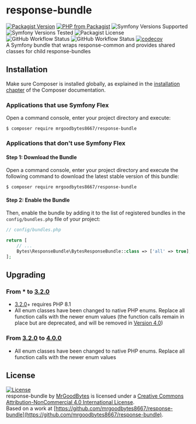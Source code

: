 # response-bundle
[![Packagist Version](https://img.shields.io/packagist/v/mrgoodbytes8667/response-bundle?logo=packagist&logoColor=FFF&style=flat)](https://packagist.org/packages/mrgoodbytes8667/response-bundle)
[![PHP from Packagist](https://img.shields.io/packagist/php-v/mrgoodbytes8667/response-bundle?logo=php&logoColor=FFF&style=flat)](https://packagist.org/packages/mrgoodbytes8667/response-bundle)
![Symfony Versions Supported](https://img.shields.io/endpoint?url=https%3A%2F%2Fshields.mrgoodbytes.dev%2Fshield%2Fsymfony%2F%255E5.3%2520%257C%2520%255E6.0&logoColor=FFF&style=flat)
![Symfony Versions Tested](https://img.shields.io/endpoint?url=https%3A%2F%2Fshields.mrgoodbytes.dev%2Fshield%2Fsymfony-test%2F%255E5.3%2520%257C%2520%255E6.0&logoColor=FFF&style=flat)
![Packagist License](https://img.shields.io/packagist/l/mrgoodbytes8667/response-bundle?logo=creative-commons&logoColor=FFF&style=flat)  
![GitHub Workflow Status](https://img.shields.io/github/workflow/status/mrgoodbytes8667/response-bundle/release?label=stable&logo=github&logoColor=FFF&style=flat)
![GitHub Workflow Status](https://img.shields.io/github/workflow/status/mrgoodbytes8667/response-bundle/tests?logo=github&logoColor=FFF&style=flat)
[![codecov](https://img.shields.io/codecov/c/github/mrgoodbytes8667/response-bundle?logo=codecov&logoColor=FFF&style=flat)](https://codecov.io/gh/mrgoodbytes8667/response-bundle)  
A Symfony bundle that wraps response-common and provides shared classes for child response-bundles

## Installation

Make sure Composer is installed globally, as explained in the
[installation chapter](https://getcomposer.org/doc/00-intro.md)
of the Composer documentation.

### Applications that use Symfony Flex

Open a command console, enter your project directory and execute:

```console
$ composer require mrgoodbytes8667/response-bundle
```

### Applications that don't use Symfony Flex

#### Step 1: Download the Bundle

Open a command console, enter your project directory and execute the
following command to download the latest stable version of this bundle:

```console
$ composer require mrgoodbytes8667/response-bundle
```

#### Step 2: Enable the Bundle

Then, enable the bundle by adding it to the list of registered bundles
in the `config/bundles.php` file of your project:

```php
// config/bundles.php

return [
    // ...
    Bytes\ResponseBundle\BytesResponseBundle::class => ['all' => true],
];
```

## Upgrading
### From * to [3.2.0](https://github.com/mrgoodbytes8667/response-bundle/releases/tag/v3.2.0)
- [3.2.0](https://github.com/mrgoodbytes8667/response-bundle/releases/tag/v3.2.0)+ requires PHP 8.1
- All enum classes have been changed to native PHP enums. Replace all function calls with the newer enum values (the 
function calls remain in place but are deprecated, and will be removed in
[Version 4.0](https://github.com/mrgoodbytes8667/response-bundle/releases/tag/v4.0.0))
### From [3.2.0](https://github.com/mrgoodbytes8667/response-bundle/releases/tag/v3.2.0) to [4.0.0](https://github.com/mrgoodbytes8667/response-bundle/releases/tag/v4.0.0)
- All enum classes have been changed to native PHP enums. Replace all function calls with the newer enum values

## License
[![License](https://i.creativecommons.org/l/by-nc/4.0/88x31.png)]("http://creativecommons.org/licenses/by-nc/4.0/)  
response-bundle by [MrGoodBytes](https://www.mrgoodbytes.dev) is licensed under a
[Creative Commons Attribution-NonCommercial 4.0 International License](http://creativecommons.org/licenses/by-nc/4.0/).  
Based on a work at [https://github.com/mrgoodbytes8667/response-bundle](https://github.com/mrgoodbytes8667/response-bundle).
